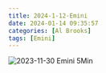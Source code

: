 ```yaml
---
title: 2024-1-12-Emini
date: 2024-01-14 09:35:57
categories: [Al Brooks]
tags: [Emini]
---
```



![2023-11-30 Emini 5Min](/static/img/Al%20Brooks/2024-1/2024-1-12-Emini.jpg)


